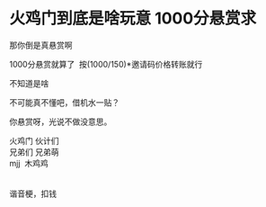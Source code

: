 # 火鸡门到底是啥玩意 1000分悬赏求


那你倒是真悬赏啊

1000分悬赏就算了&nbsp;&nbsp;按(1000/150)*邀请码价格转账就行

不知道是啥

不可能真不懂吧，借机水一贴？<img id="aimg_zBxjt" onclick="zoom(this, this.src, 0, 0, 0)" class="zoom" src="https://cdn.jsdelivr.net/gh/hishis/forum-master/public/images/patch.gif" onmouseover="img_onmouseoverfunc(this)" onload="thumbImg(this)" border="0" alt="" />

你悬赏呀，光说不做没意思。<img id="aimg_ONM36" onclick="zoom(this, this.src, 0, 0, 0)" class="zoom" src="https://cdn.jsdelivr.net/gh/hishis/forum-master/public/images/patch.gif" onmouseover="img_onmouseoverfunc(this)" onload="thumbImg(this)" border="0" alt="" />

火鸡门 伙计们<br />
兄弟们 兄弟萌<br />
mjj&nbsp;&nbsp;木鸡鸡<br />
<br />
<br />
谐音梗，扣钱
